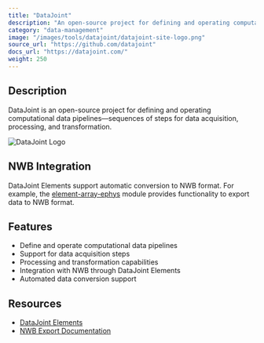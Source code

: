 ```yaml
---
title: "DataJoint"
description: "An open-source project for defining and operating computational data pipelines—sequences of steps for data acquisition, processing, and transformation."
category: "data-management"
image: "/images/tools/datajoint/datajoint-site-logo.png"
source_url: "https://github.com/datajoint"
docs_url: "https://datajoint.com/"
weight: 250
---
```


## Description

DataJoint is an open-source project for defining and operating computational data pipelines—sequences of steps for data acquisition, processing, and transformation.

![DataJoint Logo](/images/tools/datajoint/datajoint-site-logo.png)

## NWB Integration

DataJoint Elements support automatic conversion to NWB format. For example, the [element-array-ephys](https://github.com/datajoint/element-array-ephys/blob/main/element_array_ephys/export/nwb/README.md) module provides functionality to export data to NWB format.

## Features

- Define and operate computational data pipelines
- Support for data acquisition steps
- Processing and transformation capabilities
- Integration with NWB through DataJoint Elements
- Automated data conversion support

## Resources

- [DataJoint Elements](https://docs.datajoint.com/elements/)
- [NWB Export Documentation](https://github.com/datajoint/element-array-ephys/blob/main/element_array_ephys/export/nwb/README.md)
